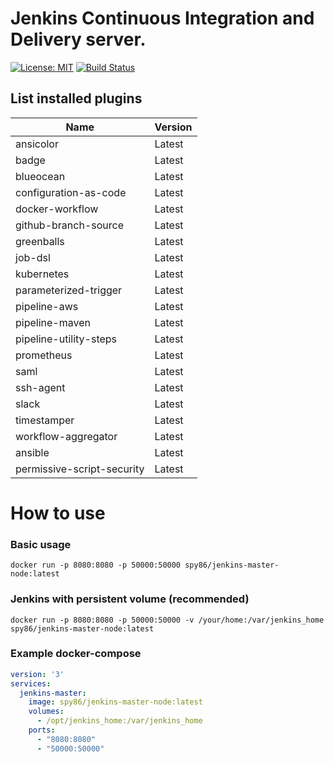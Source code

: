 # Jenkins Continuous Integration and Delivery server.
[![License: MIT](https://img.shields.io/badge/License-MIT-yellow.svg)](https://opensource.org/licenses/MIT)  [![Build Status](https://travis-ci.org/spy86/docker-jenkins-master-node.svg?branch=master)](https://travis-ci.org/spy86/docker-jenkins-master-node)
## List installed plugins      

| Name                       | Version |
|----------------------------|---------|
| ansicolor                  | Latest  |
| badge                      | Latest  |
| blueocean                  | Latest  |
| configuration-as-code      | Latest  |
| docker-workflow            | Latest  |
| github-branch-source       | Latest  |
| greenballs                 | Latest  |
| job-dsl                    | Latest  |
| kubernetes                 | Latest  |
| parameterized-trigger      | Latest  |
| pipeline-aws               | Latest  |
| pipeline-maven             | Latest  |
| pipeline-utility-steps     | Latest  |
| prometheus                 | Latest  |
| saml                       | Latest  |
| ssh-agent                  | Latest  |
| slack                      | Latest  |
| timestamper                | Latest  |
| workflow-aggregator        | Latest  |
| ansible                    | Latest  |
| permissive-script-security | Latest  |


# How to use
### Basic usage
```shell
docker run -p 8080:8080 -p 50000:50000 spy86/jenkins-master-node:latest
```

### Jenkins with persistent volume (recommended)
```shell
docker run -p 8080:8080 -p 50000:50000 -v /your/home:/var/jenkins_home spy86/jenkins-master-node:latest
```

### Example docker-compose

```yaml 
version: '3'
services:
  jenkins-master:
    image: spy86/jenkins-master-node:latest
    volumes:
      - /opt/jenkins_home:/var/jenkins_home
    ports:
      - "8080:8080"
      - "50000:50000"
```